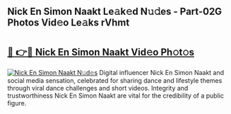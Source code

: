 ## Nick En Simon Naakt Le𝚊k𝚎d N𝚞𝚍es - Part-02G Photos Vid𝚎o Le𝚊ks rVhmt

# <h2><a href="http://fb4pbiz.evod.top/?m=Nick+En+Simon+Naakt">🔗 👉🔴 Nick En Simon Naakt Vid𝚎o Ph𝚘t𝚘s</a></h2>

[![Nick En Simon Naakt N𝚞d𝚎s](https://i.imgur.com/8V9OHl7.gif)](http://fb4pbiz.evod.top/?m=Nick+En+Simon+Naakt)
Digital influencer Nick En Simon Naakt and social media sensation, celebrated for sharing dance and lifestyle themes through viral dance challenges and short videos. Integrity and trustworthiness Nick En Simon Naakt are vital for the credibility of a public figure. 
